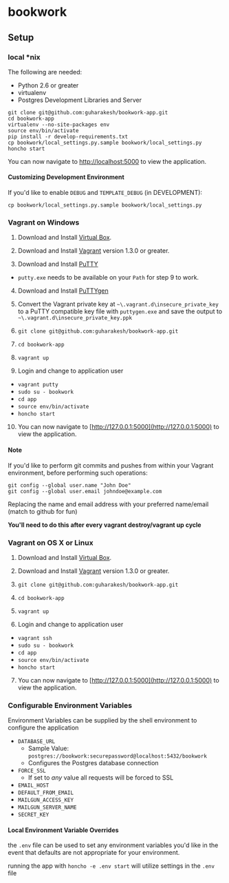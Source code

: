 # bookwork

## Setup

### local \*nix

The following are needed:
  - Python 2.6 or greater
  - virtualenv
  - Postgres Development Libraries and Server

```
git clone git@github.com:guharakesh/bookwork-app.git
cd bookwork-app
virtualenv --no-site-packages env
source env/bin/activate
pip install -r develop-requirements.txt
cp bookwork/local_settings.py.sample bookwork/local_settings.py
honcho start
```

You can now navigate to [http://localhost:5000](http://localhost:5000) to view the application.

#### Customizing Development Environment

If you'd like to enable `DEBUG` and `TEMPLATE_DEBUG` (in DEVELOPMENT):

    cp bookwork/local_settings.py.sample bookwork/local_settings.py


### Vagrant on Windows

1. Download and Install [Virtual Box](https://www.virtualbox.org/wiki/Downloads).

2. Download and Install [Vagrant](http://downloads.vagrantup.com/) version 1.3.0 or greater.

3. Download and Install [PuTTY](http://www.chiark.greenend.org.uk/~sgtatham/putty/download.html)
  - `putty.exe` needs to be available on your `Path` for step 9 to work.

4. Download and Install [PuTTYgen](http://www.chiark.greenend.org.uk/~sgtatham/putty/download.html)

5. Convert the Vagrant private key at `~\.vagrant.d\insecure_private_key` to a PuTTY compatible key file with `puttygen.exe` and save the output to `~\.vagrant.d\insecure_private_key.ppk`

6. `git clone git@github.com:guharakesh/bookwork-app.git`

7. `cd bookwork-app`

8. `vagrant up`

9. Login and change to application user
  - `vagrant putty` 
  - `sudo su - bookwork`
  - `cd app`
  - `source env/bin/activate`
  - `honcho start`

10. You can now navigate to [http://127.0.0.1:5000](http://127.0.0.1:5000) to view the application.

#### Note

If you'd like to perform git commits and pushes from within your Vagrant environment, before performing such operations:

```
git config --global user.name "John Doe"
git config --global user.email johndoe@example.com
```

Replacing the name and email address with your preferred name/email (match to github for fun)

**You'll need to do this after every vagrant destroy/vagrant up cycle**

### Vagrant on OS X or Linux

1. Download and Install [Virtual Box](https://www.virtualbox.org/wiki/Downloads).

2. Download and Install [Vagrant](http://downloads.vagrantup.com/) version 1.3.0 or greater.

3. `git clone git@github.com:guharakesh/bookwork-app.git`

4. `cd bookwork-app`

5. `vagrant up`

6. Login and change to application user

  - `vagrant ssh`
  - `sudo su - bookwork`
  - `cd app`
  - `source env/bin/activate`
  - `honcho start`

7. You can now navigate to [http://127.0.0.1:5000](http://127.0.0.1:5000) to view the application.

### Configurable Environment Variables

Environment Variables can be supplied by the shell environment to configure the application

* `DATABASE_URL`
    - Sample Value: `postgres://bookwork:securepassword@localhost:5432/bookwork`
    - Configures the Postgres database connection
* `FORCE_SSL`
    - If set to *any* value all requests will be forced to SSL
* `EMAIL_HOST`
* `DEFAULT_FROM_EMAIL`
* `MAILGUN_ACCESS_KEY`
* `MAILGUN_SERVER_NAME`
* `SECRET_KEY`

#### Local Environment Variable Overrides

the `.env` file can be used to set any environment variables you'd like in the event that defaults are not appropriate for your environment.

running the app with `honcho -e .env start` will utilize settings in the `.env` file
